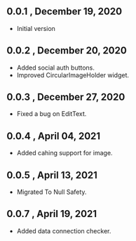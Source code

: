 ## 0.0.1 , December 19, 2020

* Initial version

## 0.0.2 , December 20, 2020

 * Added social auth buttons.
 * Improved CircularImageHolder widget.

## 0.0.3 , December 27, 2020

 * Fixed a bug on EditText.

## 0.0.4 , April 04, 2021

 * Added cahing support for image.

## 0.0.5 , April 13, 2021

 * Migrated To Null Safety.

## 0.0.7 , April 19, 2021

 * Added data connection checker.

